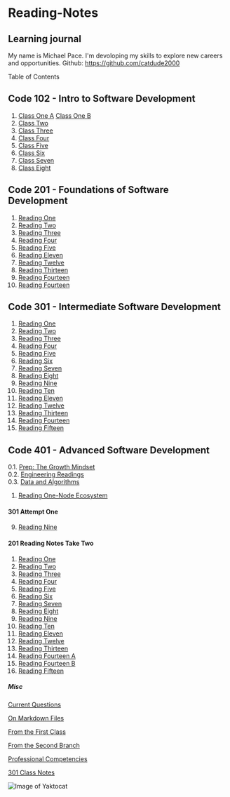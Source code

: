 # Reading-Notes

## Learning journal

My name is Michael Pace.  I'm devoloping my skills to explore new careers and opportunities.
Github: https://github.com/catdude2000

 Table of Contents

## Code 102 - Intro to Software Development

1. [Class One A](discussion.md)
   [Class One B](https://catdude2000.github.io/live102/)
2. [Class Two](classtwo.md)
3. [Class Three](https://catdude2000.github.io/Reading3/)
4. [Class Four](https://catdude2000.github.io/Notes4/)
5. [Class Five](https://catdude2000.github.io/reading-notes-5/)
6. [Class Six](https://catdude2000.github.io/notes6/)
7. [Class Seven](https://catdude2000.github.io/notes7/)
8. [Class Eight](https://catdude2000.github.io/notes8/)

## Code 201 - Foundations of Software Development

1.   [Reading One](./201/201-1.md)
2.   [Reading Two](./201/201-2.md)
3.   [Reading Three](./201/201-3.md)
4.   [Reading Four](./201/201-4.md)
5.   [Reading Five](./201/201-5.md)
11.  [Reading Eleven](./201/201-11.md)
12.  [Reading Twelve](./201/201-12.md)
13.  [Reading Thirteen](./201/201-13.md)
14.  [Reading Fourteen](./201/201-14a.md)
14.  [Reading Fourteen](./201/201-14b.md)

## Code 301 - Intermediate Software Development

1.   [Reading One](301-1.md)
2.   [Reading Two](301-2.md)
3.   [Reading Three](301-3.md)
4.   [Reading Four](301-4.md)
5.   [Reading Five](301-5.md)
6.   [Reading Six](301-6.md)
7.   [Reading Seven](301-7.md)
8.   [Reading Eight](301-8.md)
9.   [Reading Nine](301-9-2.md)
10.  [Reading Ten](301-10.md)
11.  [Reading Eleven](301-11.md)
12.  [Reading Twelve](301-12.md)
13.  [Reading Thirteen](301-13.md)
14.  [Reading Fourteen](301-14.md)
15.  [Reading Fifteen](301-15.md)

## Code 401 - Advanced Software Development
0.1. [Prep: The Growth Mindset](prepTheGrowthMindset.md)  
0.2. [Engineering Readings](engineeringReadings.md)  
0.3. [Data and Algorithms](prepDataAndAlg.md)  

1.   [Reading One-Node Ecosystem](401-1NodeEcosystem.md)


#### 301 Attempt One


9.   [Reading Nine](301-9.md)


#### 201 Reading Notes Take Two

1.   [Reading One](./201/201-2.1.md)
2.   [Reading Two](./201/201-2.2.md)
3.   [Reading Three](./201/201-2.3.md)
4.   [Reading Four](./201/201-2.4.md)
5.   [Reading Five](./201/201-2.5.md)
6.   [Reading Six](./201/201-2.6.md)
7.   [Reading Seven](./201/201-2.7.md)
8.   [Reading Eight](./201/201-2.8.md)
9.   [Reading Nine](./201/201-2.9.md)
10.  [Reading Ten](./201/201-2.10.md)
11.  [Reading Eleven](./201/201-2.11.md)
12.  [Reading Twelve](./201/201-2.12.md)
13.  [Reading Thirteen](./201/201-2.13.md)
14.  [Reading Fourteen A](./201/201-2.14a.md)
14.  [Reading Fourteen B](./201/201-2.14b.md)
15.  [Reading Fifteen](./201/201-2.15.md)


##### Misc

[Current Questions](questionSs.md)

[On Markdown Files](markdown.md)

[From the First Class](discussion.md)

[From the Second Branch](classtwo.md)

[Professional Competencies](competencies.md)

[301 Class Notes](claNotes1-9.md)

![Image of Yaktocat](https://octodex.github.com/images/yaktocat.png)

